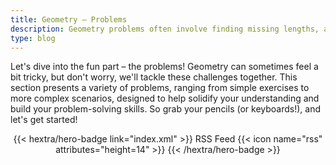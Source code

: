 ```yaml
---
title: Geometry – Problems
description: Geometry problems often involve finding missing lengths, angles, or areas using relationships between shapes and spatial reasoning.
type: blog
---
```


Let's dive into the fun part – the problems!  Geometry can sometimes feel a bit tricky, but don't worry, we'll tackle these challenges together. This section presents a variety of problems, ranging from simple exercises to more complex scenarios, designed to help solidify your understanding and build your problem-solving skills.  So grab your pencils (or keyboards!), and let's get started!

<div style="text-align: center; margin-top: 1em;">
{{< hextra/hero-badge link="index.xml" >}}
  <span>RSS Feed</span>
  {{< icon name="rss" attributes="height=14" >}}
{{< /hextra/hero-badge >}}
</div>
